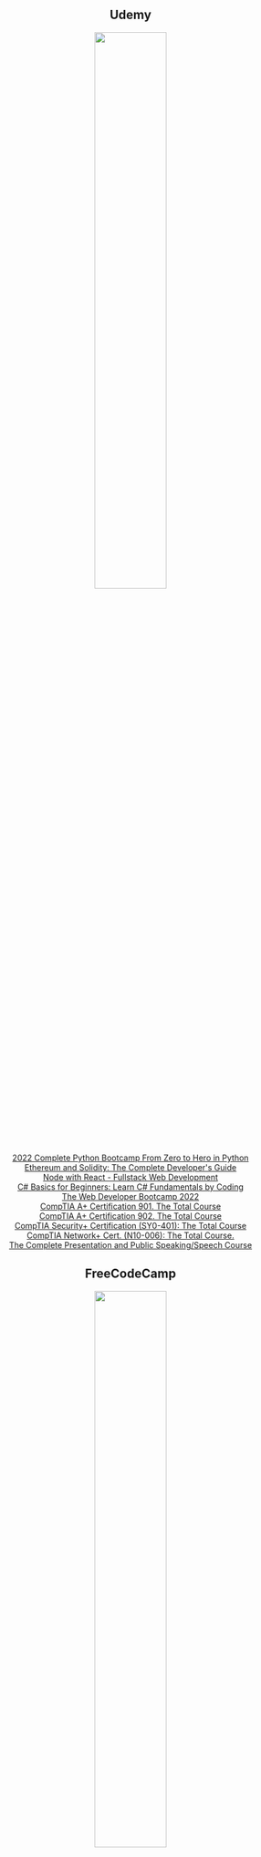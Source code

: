 <section align="center">
  
## Udemy
<img src="https://user-images.githubusercontent.com/1983431/142739428-18c57a4f-bba3-427d-af53-03ef021e7451.png" width="50%" height="50%">

[2022 Complete Python Bootcamp From Zero to Hero in Python](https://www.udemy.com/certificate/UC-efebd818-e41b-4698-beb6-67641c48b038/)  
[Ethereum and Solidity: The Complete Developer's Guide](https://www.udemy.com/certificate/UC-9YQTT35U/)  
[Node with React - Fullstack Web Development](https://www.udemy.com/certificate/UC-XKARCVRQ/)  
[C# Basics for Beginners: Learn C# Fundamentals by Coding](https://www.udemy.com/certificate/UC-HE2J9YZ4/)  
[The Web Developer Bootcamp 2022](https://www.udemy.com/certificate/UC-MH5YLLCN/)  
[CompTIA A+ Certification 901. The Total Course](https://www.udemy.com/certificate/UC-FY528X09/)  
[CompTIA A+ Certification 902. The Total Course](https://www.udemy.com/certificate/UC-G5HHVBA4/)  
[CompTIA Security+ Certification (SY0-401): The Total Course](https://www.udemy.com/certificate/UC-6NOT9XIQ/)  
[CompTIA Network+ Cert. (N10-006): The Total Course.](https://www.udemy.com/certificate/UC-O52ZWOJL/)  
[The Complete Presentation and Public Speaking/Speech Course](https://www.udemy.com/certificate/UC-35SNIW49/)  

## FreeCodeCamp
<img src="https://user-images.githubusercontent.com/1983431/142739620-6bb434fd-4d17-45ac-b989-e81685ed4deb.png" width="50%" height="50%">

[Scientific Computing with Python](https://www.freecodecamp.org/certification/viralhysteria/scientific-computing-with-python-v7)  
[Responsive Web Design](https://www.freecodecamp.org/certification/viralhysteria/responsive-web-design)  
[Javascript Algorithms and Data Structures](https://www.freecodecamp.org/certification/viralhysteria/javascript-algorithms-and-data-structures)  
[Front End Development Libraries](https://www.freecodecamp.org/certification/viralhysteria/front-end-development-libraries)  

## TryHackMe
<img src="https://tryhackme-certificates.s3-eu-west-1.amazonaws.com/THM-AD5FEA0YQV.png" width="50%" height="50%">

[Complete Beginner](https://tryhackme-certificates.s3-eu-west-1.amazonaws.com/THM-C6QBV0DNRI.png)  
[Web Fundamentals](https://tryhackme-certificates.s3-eu-west-1.amazonaws.com/THM-XKEDNDQMJL.png)  
[CompTIA Pentest+](https://tryhackme-certificates.s3-eu-west-1.amazonaws.com/THM-C6QBV0DNRI.png)  
[Offensive Pentesting](https://tryhackme-certificates.s3-eu-west-1.amazonaws.com/THM-KTYSCVXTK0.png)  
[Jr Penetration Tester](https://tryhackme-certificates.s3-eu-west-1.amazonaws.com/THM-UDPFMPD0SZ.png)  
[SOC Level 1](https://tryhackme-certificates.s3-eu-west-1.amazonaws.com/THM-ABBJJPAFMW.png)  
[Cyber Defense](https://tryhackme-certificates.s3-eu-west-1.amazonaws.com/THM-HBCUI8QKIP.png)  
___
[Badges/Completed Rooms](https://tryhackme.com/p/pibacco)  

</section>
